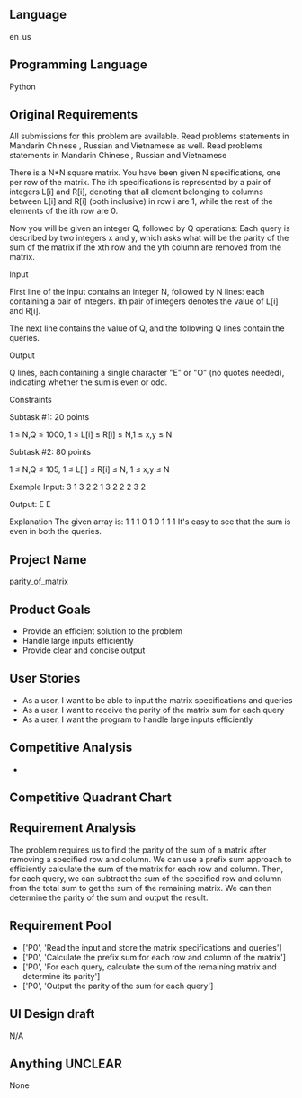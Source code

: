 ## Language

en_us

## Programming Language

Python

## Original Requirements

All submissions for this problem are available. Read problems statements in Mandarin Chinese , Russian and Vietnamese  as well.
 Read problems statements in Mandarin Chinese , Russian and  Vietnamese

There is a N*N square matrix. You have been given N specifications, one per row of the matrix. The ith specifications is represented by a pair of integers L[i] and R[i], denoting that all element belonging to columns between L[i] and R[i] (both inclusive) in row i are 1, while the rest of the elements of the ith row are 0.

Now you will be given an integer Q, followed by Q operations: Each query is described by two integers x and y, which asks what will be the parity of the sum of the matrix if the xth row and the yth column are removed from the matrix. 

Input


First line of the input contains an integer N, followed by N lines: each containing a pair of integers. ith pair of integers denotes the value of L[i] and R[i].

The next line contains the value of Q, and the following Q lines contain the queries. 


Output

Q lines, each containing a single character "E" or "O" (no quotes needed), indicating whether the sum is even or odd.

Constraints

Subtask #1: 20 points

1 ≤ N,Q ≤ 1000, 1 ≤ L[i] ≤ R[i] ≤ N,1 ≤ x,y ≤ N  


Subtask #2: 80 points

1 ≤ N,Q ≤ 105, 1 ≤ L[i] ≤ R[i] ≤ N, 1 ≤ x,y ≤ N  


Example
Input:
3
1 3
2 2
1 3
2
2 2
3 2

Output:
E
E

Explanation
The given array is:
1 1 1
0 1 0
1 1 1
It's easy to see that the sum is even in both the queries.

## Project Name

parity_of_matrix

## Product Goals

- Provide an efficient solution to the problem
- Handle large inputs efficiently
- Provide clear and concise output

## User Stories

- As a user, I want to be able to input the matrix specifications and queries
- As a user, I want to receive the parity of the matrix sum for each query
- As a user, I want the program to handle large inputs efficiently

## Competitive Analysis

- 

## Competitive Quadrant Chart



## Requirement Analysis

The problem requires us to find the parity of the sum of a matrix after removing a specified row and column. We can use a prefix sum approach to efficiently calculate the sum of the matrix for each row and column. Then, for each query, we can subtract the sum of the specified row and column from the total sum to get the sum of the remaining matrix. We can then determine the parity of the sum and output the result.

## Requirement Pool

- ['P0', 'Read the input and store the matrix specifications and queries']
- ['P0', 'Calculate the prefix sum for each row and column of the matrix']
- ['P0', 'For each query, calculate the sum of the remaining matrix and determine its parity']
- ['P0', 'Output the parity of the sum for each query']

## UI Design draft

N/A

## Anything UNCLEAR

None

